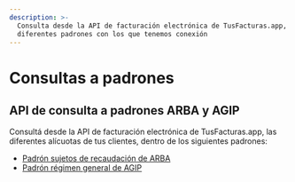 ```yaml
---
description: >-
  Consulta desde la API de facturación electrónica de TusFacturas.app, los
  diferentes padrones con los que tenemos conexión
---
```


# Consultas a padrones

## API de consulta a padrones ARBA y AGIP

Consultá desde la API de facturación electrónica de TusFacturas.app, las diferentes alícuotas de tus clientes, dentro de los siguientes padrones:

* [Padrón sujetos de recaudación de ARBA](api-factura-electronica-afip-consulta-de-alicuotas-en-padron-arba-sujetos-recaudacion.md)
* [Padrón régimen general de AGIP](api-factura-electronica-afip-consulta-de-alicuotas-en-padron-agip..md)

